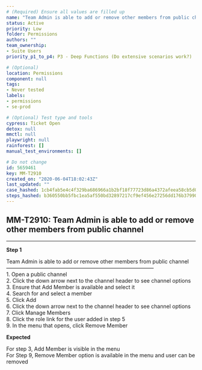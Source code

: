 ```yaml
---
# (Required) Ensure all values are filled up
name: "Team Admin is able to add or remove other members from public channel"
status: Active
priority: Low
folder: Permissions
authors: ""
team_ownership: 
- Suite Users
priority_p1_to_p4: P3 - Deep Functions (Do extensive scenarios work?)

# (Optional)
location: Permissions
component: null
tags: 
- Never tested
labels: 
- permissions
- se-prod

# (Optional) Test type and tools
cypress: Ticket Open
detox: null
mmctl: null
playwright: null
rainforest: []
manual_test_environments: []

# Do not change
id: 5659461
key: MM-T2910
created_on: "2020-06-04T18:02:43Z"
last_updated: ""
case_hashed: 1cb4fab5e4c4f329ba686966a1b2bf18f77723d86a4372afeea58cb5d0641c73a028f25c49bc51dae3c8ae0c408f0857
steps_hashed: b360550bb5fbc1ea5af550bd32897217cf9ef456e27256dd176b37990e59464d073d7a120bdc0d333fa6a38085ebfbfc
---
```


<!-- (Auto-generated) Based on frontmatter's "key" and "name" -->

## MM-T2910: Team Admin is able to add or remove other members from public channel

---

**Step 1**

Team Admin is able to add or remove other members from public channel\
————————————————————————————\
1\. Open a public channel\
2\. Click the down arrow next to the channel header to see channel options\
3\. Ensure that Add Member is available and select it\
4\. Search for and select a member\
5\. Click Add\
6\. Click the down arrow next to the channel header to see channel options\
7\. Click Manage Members\
8\. Click the role link for the user added in step 5\
9\. In the menu that opens, click Remove Member

**Expected**

For step 3, Add Member is visible in the menu\
For Step 9, Remove Member option is available in the menu and user can be removed
